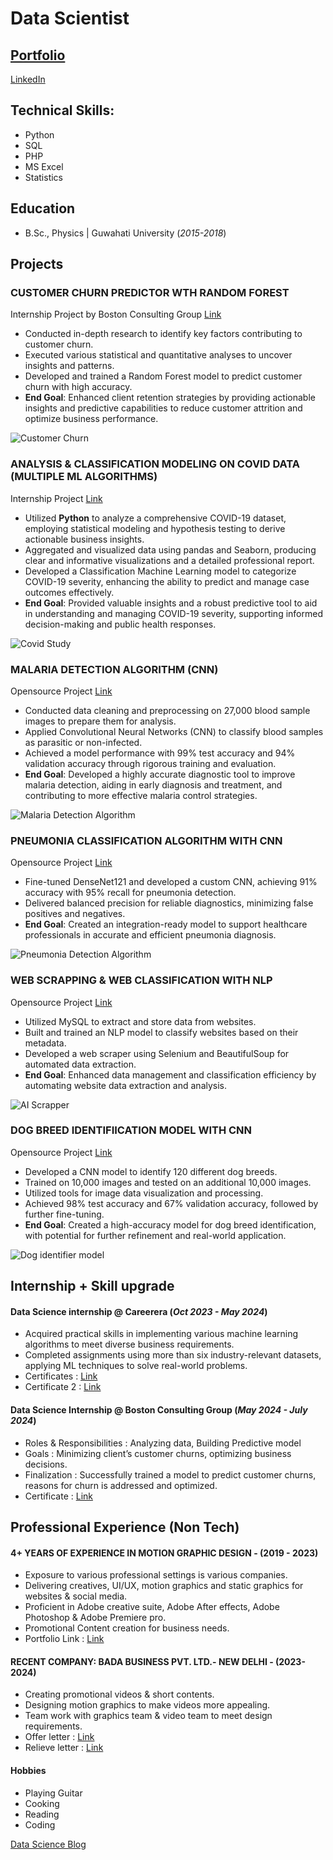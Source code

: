 # Data Scientist
[Portfolio](https://sominzex.github.io/portfolio)
--
[LinkedIn](https://www.linkedin.com/in/somin-ramchiary3)

## Technical Skills: 
- Python 
- SQL 
- PHP 
- MS Excel  
- Statistics

## Education
- B.Sc., Physics | Guwahati University (_2015-2018_)								       		


## Projects
### CUSTOMER CHURN PREDICTOR WTH RANDOM FOREST
Internship Project by Boston Consulting Group
[Link](https://github.com/SominZex/customer_churn_modeling)

- Conducted in-depth research to identify key factors contributing to customer churn.
- Executed various statistical and quantitative analyses to uncover insights and patterns.
- Developed and trained a Random Forest model to predict customer churn with high accuracy.
- **End Goal**: Enhanced client retention strategies by providing actionable insights and predictive capabilities to reduce customer attrition and optimize business performance.

![Customer Churn](/assets/img/customer_churn.png)

### ANALYSIS & CLASSIFICATION MODELING ON COVID DATA (MULTIPLE ML ALGORITHMS)
Internship Project
[Link](https://github.com/SominZex/covid_19_ML_Algo)

- Utilized **Python** to analyze a comprehensive COVID-19 dataset, employing statistical modeling and hypothesis testing to derive actionable business insights.
- Aggregated and visualized data using pandas and Seaborn, producing clear and informative visualizations and a detailed professional report.
- Developed a Classification Machine Learning model to categorize COVID-19 severity, enhancing the ability to predict and manage case outcomes effectively.
- **End Goal**: Provided valuable insights and a robust predictive tool to aid in understanding and managing COVID-19 severity, supporting informed decision-making and public health responses.

![Covid Study](/assets/img/covid.png)

### MALARIA DETECTION ALGORITHM (CNN)
Opensource Project
[Link](https://github.com/SominZex/malaria_detection_cnn)

- Conducted data cleaning and preprocessing on 27,000 blood sample images to prepare them for analysis.
- Applied Convolutional Neural Networks (CNN) to classify blood samples as parasitic or non-infected.
- Achieved a model performance with 99% test accuracy and 94% validation accuracy through rigorous training and evaluation.
- **End Goal**: Developed a highly accurate diagnostic tool to improve malaria detection, aiding in early diagnosis and treatment, and contributing to more effective malaria control strategies.

![Malaria Detection Algorithm](/assets/img/malaria.jpg)

### PNEUMONIA CLASSIFICATION ALGORITHM WITH CNN
Opensource Project
[Link](https://github.com/SominZex/pneumonia_prediction_cnn)

- Fine-tuned DenseNet121 and developed a custom CNN, achieving 91% accuracy with 95% recall for pneumonia detection.
- Delivered balanced precision for reliable diagnostics, minimizing false positives and negatives.
- **End Goal**: Created an integration-ready model to support healthcare professionals in accurate and efficient pneumonia diagnosis.

![Pneumonia Detection Algorithm](/assets/img/pneumonia.png)

### WEB SCRAPPING & WEB CLASSIFICATION WITH NLP
Opensource Project
[Link](https://github.com/SominZex/ultra_scrapper)

- Utilized MySQL to extract and store data from websites.
- Built and trained an NLP model to classify websites based on their metadata.
- Developed a web scraper using Selenium and BeautifulSoup for automated data extraction.
- **End Goal**: Enhanced data management and classification efficiency by automating website data extraction and analysis.

![AI Scrapper](/assets/img/scrappingai.png)

### DOG BREED IDENTIFIICATION MODEL WITH CNN
Opensource Project
[Link](https://github.com/SominZex/CNN_dog_vision)

- Developed a CNN model to identify 120 different dog breeds.
- Trained on 10,000 images and tested on an additional 10,000 images.
- Utilized tools for image data visualization and processing.
- Achieved 98% test accuracy and 67% validation accuracy, followed by further fine-tuning.
- **End Goal**: Created a high-accuracy model for dog breed identification, with potential for further refinement and real-world application.

![Dog identifier model](/assets/img/dogcnn.png)

## Internship + Skill upgrade
#### Data Science internship @ Careerera (_Oct 2023 - May 2024_)
- Acquired practical skills in implementing various machine learning algorithms to meet diverse business requirements.
- Completed assignments using more than six industry-relevant datasets, applying ML techniques to solve real-world problems.
- Certificates : [Link](https://test.careerera.com/certificate/sU1tNoIrpnETTfa)
- Certificate 2 : [Link](https://test.careerera.com/certificate/4kkVet79Kkin4OM)


#### Data Science Internship @ Boston Consulting Group (_May 2024 - July 2024_)
- Roles & Responsibilities : Analyzing data, Building Predictive model
- Goals : Minimizing client’s customer churns, optimizing business decisions.
- Finalization : Successfully trained a model to predict customer churns, reasons for churn is addressed and optimized.
- Certificate : [Link](https://forage-uploads-prod.s3.amazonaws.com/completion-certificates/BCG%20/Tcz8gTtprzAS4xSoK_BCG_uTpJqAeA46u2a7feo_1723968794295_completion_certificate.pdf)


## Professional Experience (Non Tech)
#### 4+ YEARS OF EXPERIENCE IN MOTION GRAPHIC DESIGN - (2019 - 2023)
- Exposure to various professional settings is various companies.
- Delivering creatives, UI/UX, motion graphics and static graphics for websites & social media.
- Proficient in Adobe creative suite, Adobe After effects, Adobe Photoshop & Adobe Premiere pro.
- Promotional Content creation for business needs.
- Portfolio Link : [Link](https://dev-somin.pantheonsite.io/)

#### RECENT COMPANY: BADA BUSINESS PVT. LTD.- NEW DELHI - (2023-2024)

- Creating promotional videos & short contents.
- Designing motion graphics to make videos more appealing.
- Team work with graphics team & video team to meet design requirements.
- Offer letter : [Link](https://drive.google.com/file/d/1sSBxU72sb60p2Z1IektXG__0D8mPyD-p/view?usp=drivesdk)
- Relieve letter : [Link](https://drive.google.com/file/d/1sT5zQVVQhzYv0AFQZljNv7f2c_QFGSdl/view?usp=drivesdk)

#### Hobbies
- Playing Guitar
- Cooking
- Reading
- Coding

[Data Science Blog](https://medium.com/@sominzex21/from-chai-breaks-to-code-crashes-the-real-life-of-an-indian-data-scientist-999e176a69bb)
